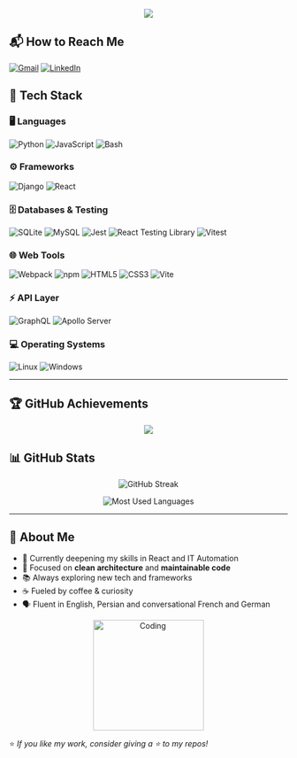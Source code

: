 <!-- Typing SVG Header -->
<p align="center">
  <img src="https://readme-typing-svg.herokuapp.com?font=Fira+Code&size=26&pause=1000&color=F72C7D&center=true&vCenter=true&width=600&lines=Hi+there%2C+I'm+Zahra+%F0%9F%91%8B;Web+Developer+%7C+Clean+Code+Enthusiast;React+%26+JavaScript+Lover;Always+learning+new+things!">
</p>


## 📬 How to Reach Me  
[![Gmail](https://img.shields.io/badge/-Email-c14438?style=for-the-badge&logo=Gmail&logoColor=white)](zahrabatenin@gmail.com)
[![LinkedIn](https://img.shields.io/badge/-LinkedIn-0077B5?style=for-the-badge&logo=LinkedIn&logoColor=white)](https://www.linkedin.com/in/zahra-bateninia-634a86299/)


## 🚀 Tech Stack

### 🖥 Languages
![Python](https://img.shields.io/badge/-Python-3776AB?style=flat&logo=python&logoColor=white)
![JavaScript](https://img.shields.io/badge/-JavaScript-F7DF1E?style=flat&logo=javascript&logoColor=black)
![Bash](https://img.shields.io/badge/-Bash-4EAA25?style=flat&logo=gnu-bash&logoColor=white)

### ⚙️ Frameworks
![Django](https://img.shields.io/badge/-Django-092E20?style=flat&logo=django&logoColor=white)
![React](https://img.shields.io/badge/-React-61DAFB?style=flat&logo=react&logoColor=black)

### 🗄 Databases & Testing
![SQLite](https://img.shields.io/badge/-SQLite-003B57?style=flat&logo=sqlite&logoColor=white)
![MySQL](https://img.shields.io/badge/-MySQL-4479A1?style=flat&logo=mysql&logoColor=white)
![Jest](https://img.shields.io/badge/-Jest-C21325?style=flat&logo=jest&logoColor=white)
![React Testing Library](https://img.shields.io/badge/-React%20Testing%20Library-FF4154?style=flat&logo=testinglibrary&logoColor=white)
![Vitest](https://img.shields.io/badge/-Vitest-646CFF?style=flat&logo=vitest&logoColor=white)


### 🌐 Web Tools
![Webpack](https://img.shields.io/badge/-Webpack-8DD6F9?style=flat&logo=webpack&logoColor=black)
![npm](https://img.shields.io/badge/-npm-CB3837?style=flat&logo=npm&logoColor=white)
![HTML5](https://img.shields.io/badge/-HTML5-E34F26?style=flat&logo=html5&logoColor=white)
![CSS3](https://img.shields.io/badge/-CSS3-1572B6?style=flat&logo=css3&logoColor=white)
![Vite](https://img.shields.io/badge/-Vite-646CFF?style=flat&logo=vite&logoColor=white)

### ⚡ API Layer
![GraphQL](https://img.shields.io/badge/-GraphQL-E10098?style=flat&logo=graphql&logoColor=white)
![Apollo Server](https://img.shields.io/badge/-Apollo%20Server-311C87?style=flat&logo=apollo-graphql&logoColor=white)


### 💻 Operating Systems
![Linux](https://img.shields.io/badge/-Linux-FCC624?style=flat&logo=linux&logoColor=black)
![Windows](https://img.shields.io/badge/-Windows-0078D6?style=flat&logo=windows&logoColor=white)

---

## 🏆 GitHub Achievements  
<p align="center">
  <img src="https://github-profile-trophy.vercel.app/?username=zahrabateninia&theme=radical&no-frame=true&no-bg=true&margin-w=15" />
</p>


## 📊 GitHub Stats
<p align="center">
  <img src="https://github-readme-streak-stats.herokuapp.com?user=zahrabateninia&theme=radical" alt="GitHub Streak" />
</p>
<p align="center">
  <img src="https://github-readme-stats.vercel.app/api/top-langs/?username=zahrabateninia&layout=compact&theme=radical" alt="Most Used Languages" />
</p>
<!-- <p align="center">
  <img src="https://github-readme-activity-graph.vercel.app/graph?username=zahrabateninia&theme=radical" alt="GitHub Activity Graph" />
</p> -->

---

## 🌟 About Me
- 🌱 Currently deepening my skills in React and IT Automation 
- 🎯 Focused on **clean architecture** and **maintainable code**  
- 📚 Always exploring new tech and frameworks  
- ☕ Fueled by coffee & curiosity
- 🗣 Fluent in English, Persian and conversational French and German


<p align="center">
  <img src="https://media.giphy.com/media/ZVik7pBtu9dNS/giphy.gif" width="200" alt="Coding" />
</p>

⭐️ _If you like my work, consider giving a ⭐ to my repos!_
